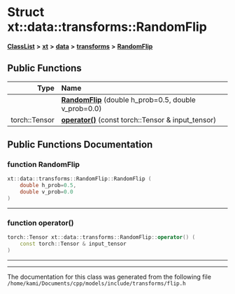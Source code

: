 

# Struct xt::data::transforms::RandomFlip



[**ClassList**](annotated.md) **>** [**xt**](namespacext.md) **>** [**data**](namespacext_1_1data.md) **>** [**transforms**](namespacext_1_1data_1_1transforms.md) **>** [**RandomFlip**](structxt_1_1data_1_1transforms_1_1RandomFlip.md)










































## Public Functions

| Type | Name |
| ---: | :--- |
|   | [**RandomFlip**](#function-randomflip) (double h\_prob=0.5, double v\_prob=0.0) <br> |
|  torch::Tensor | [**operator()**](#function-operator()) (const torch::Tensor & input\_tensor) <br> |




























## Public Functions Documentation




### function RandomFlip 

```C++
xt::data::transforms::RandomFlip::RandomFlip (
    double h_prob=0.5,
    double v_prob=0.0
) 
```




<hr>



### function operator() 

```C++
torch::Tensor xt::data::transforms::RandomFlip::operator() (
    const torch::Tensor & input_tensor
) 
```




<hr>

------------------------------
The documentation for this class was generated from the following file `/home/kami/Documents/cpp/models/include/transforms/flip.h`

